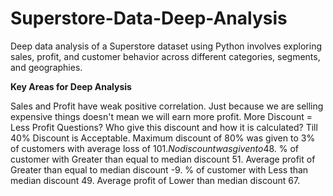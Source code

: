 # Superstore-Data-Deep-Analysis

Deep data analysis of a Superstore dataset using Python involves exploring sales, profit, and customer behavior across different categories, segments, and geographies.

**Key Areas for Deep Analysis**

Sales and Profit have weak positive correlation.
Just because we are  selling expensive things doesn't mean we will earn more profit.
More Discount = Less Profit
Questions? Who give this discount and how it is calculated?
Till 40% Discount is Acceptable.
Maximum discount of 80% was given to 3% of customers with average loss of 101$.
No discount was given to 48% of customers with average profit of 67$.
% of customer with Greater than equal to median discount  51.
Average profit of Greater than equal to median discount  -9.
% of customer with Less than median discount  49.
Average profit of Lower than median discount  67.
